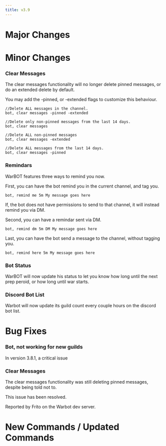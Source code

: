 ```yaml
---
title: v3.9
---
```


# Major Changes

# Minor Changes

### Clear Messages

The clear messages functionality will no longer delete pinned messages, or do an extended delete by default.

You may add the -pinned, or -extended flags to customize this behaviour.
```
//Delete ALL messages in the channel.
bot, clear messages -pinned -extended

//Delete only non-pinned messages from the last 14 days.
bot, clear messages

//Delete ALL non-pinned messages
bot, clear messages -extended

//Delete ALL messages from the last 14 days.
bot, clear messages -pinned
```

### Remindars

WarBOT features three ways to remind you now.

First, you can have the bot remind you in the current channel, and tag you.
```
bot, remind me 5m My message goes here
```
If, the bot does not have permissions to send to that channel, it will instead remind you via DM.

Second, you can have a remindar sent via DM.
```
bot, remind dm 5m DM My message goes here
```

Last, you can have the bot send a message to the channel, without tagging you.
```
bot, remind here 5m My message goes here
```
### Bot Status

WarBOT will now update his status to let you know how long until the next prep peroid, or how long until war starts.

### Discord Bot List

Warbot will now update its guild count every couple hours on the discord bot list.

# Bug Fixes

### Bot, not working for new guilds

In version 3.8.1, a critical issue 

### Clear Messages

The clear messages functionality was still deleting pinned messages, despite being told not to.

This issue has been resolved.

Reported by Frito on the Warbot dev server.
# New Commands / Updated Commands
